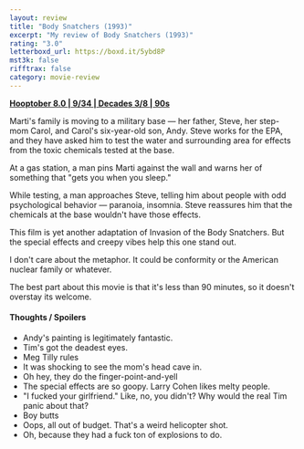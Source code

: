 ```yaml
---
layout: review
title: "Body Snatchers (1993)"
excerpt: "My review of Body Snatchers (1993)"
rating: "3.0"
letterboxd_url: https://boxd.it/5ybd8P
mst3k: false
rifftrax: false
category: movie-review
---
```


<b><a href="https://boxd.it/pOvfW/detail" target="_blank" rel="noopener">Hooptober 8.0 | 9/34 | Decades 3/8 | 90s</a></b>

Marti's family is moving to a military base — her father, Steve, her step-mom Carol, and Carol's six-year-old son, Andy. Steve works for the EPA, and they have asked him to test the water and surrounding area for effects from the toxic chemicals tested at the base.

At a gas station, a man pins Marti against the wall and warns her of something that "gets you when you sleep."

While testing, a man approaches Steve, telling him about people with odd psychological behavior — paranoia, insomnia. Steve reassures him that the chemicals at the base wouldn't have those effects.

This film is yet another adaptation of Invasion of the Body Snatchers. But the special effects and creepy vibes help this one stand out.

I don't care about the metaphor. It could be conformity or the American nuclear family or whatever.

The best part about this movie is that it's less than 90 minutes, so it doesn't overstay its welcome.

#### Thoughts / Spoilers

- Andy's painting is legitimately fantastic.
- Tim's got the deadest eyes.
- Meg Tilly rules
- It was shocking to see the mom's head cave in.
- Oh hey, they do the finger-point-and-yell
- The special effects are so goopy. Larry Cohen likes melty people.
- "I fucked your girlfriend." Like, no, you didn't? Why would the real Tim panic about that?
- Boy butts
- Oops, all out of budget. That's a weird helicopter shot.
- Oh, because they had a fuck ton of explosions to do.
